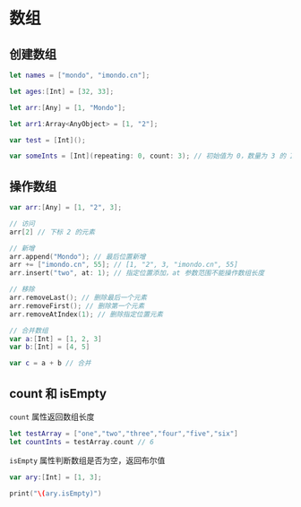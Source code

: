 # 数组

## 创建数组

```swift
let names = ["mondo", "imondo.cn"];

let ages:[Int] = [32, 33];

let arr:[Any] = [1, "Mondo"];

let arr1:Array<AnyObject> = [1, "2"];

var test = [Int]();

var someInts = [Int](repeating: 0, count: 3); // 初始值为 0，数量为 3 的 Int 类型数组
```

## 操作数组

```swift
var arr:[Any] = [1, "2", 3];

// 访问
arr[2] // 下标 2 的元素

// 新增
arr.append("Mondo"); // 最后位置新增
arr += ["imondo.cn", 55]; // [1, "2", 3, "imondo.cn", 55]
arr.insert("two", at: 1); // 指定位置添加，at 参数范围不能操作数组长度

// 移除
arr.removeLast(); // 删除最后一个元素
arr.removeFirst(); // 删除第一个元素
arr.removeAtIndex(1); // 删除指定位置元素

// 合并数组
var a:[Int] = [1, 2, 3]
var b:[Int] = [4, 5]

var c = a + b // 合并
```

## count 和 isEmpty

`count` 属性返回数组长度

```swift
let testArray = ["one","two","three","four","five","six"]
let countInts = testArray.count // 6
```

`isEmpty` 属性判断数组是否为空，返回布尔值

```swift
var ary:[Int] = [1, 3];

print("\(ary.isEmpty)")
```